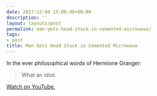 ```yaml
---
date: 2017-12-08 15:09:48+00:00
description: ''
layout: layouts/post
permalink: man-gets-head-stuck-in-cemented-microwave/
tags:
- post
title: Man Gets Head Stuck in Cemented Microwave
---
```


<p>In the ever philosophical words of Hermione Granger:</p>
<blockquote>
<p>What an idiot.</p>
</blockquote>
<p><a href="https://www.youtube.com/watch?v=iY8gvu6h2Hc">Watch on YouTube.</a></p>